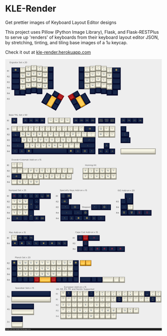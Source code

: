 # KLE-Render
Get prettier images of Keyboard Layout Editor designs

This project uses Pillow (Python Image Library), Flask, and Flask-RESTPlus to serve up 'renders' of keyboards from their keyboard layout editor JSON, by stretching, tinting, and tiling base images of a 1u keycap.

Check it out at [kle-render.herokuapp.com](https://kle-render.herokuapp.com/)

![Sample Render](https://raw.githubusercontent.com/CQCumbers/kle_render/master/render_output.png)
